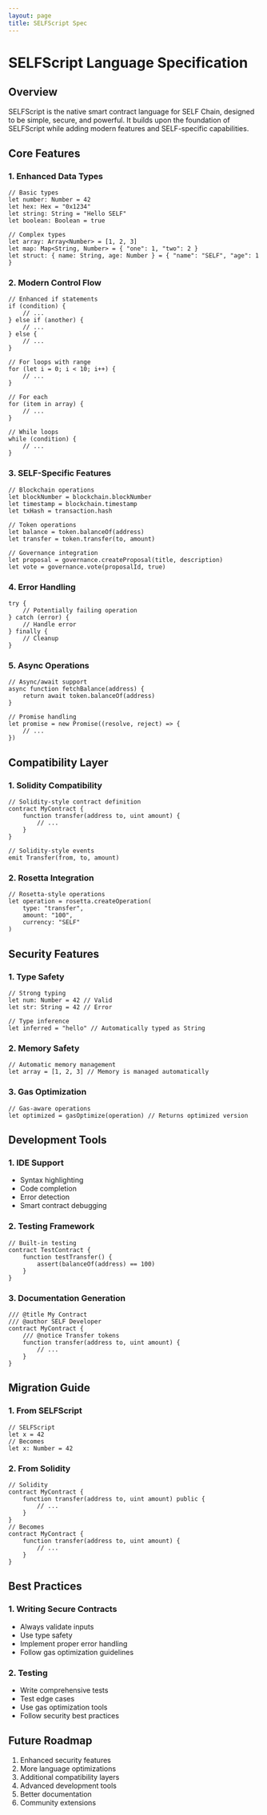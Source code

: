 ```yaml
---
layout: page
title: SELFScript Spec
---
```


# SELFScript Language Specification

## Overview
SELFScript is the native smart contract language for SELF Chain, designed to be simple, secure, and powerful. It builds upon the foundation of SELFScript while adding modern features and SELF-specific capabilities.

## Core Features

### 1. Enhanced Data Types
```selfscript
// Basic types
let number: Number = 42
let hex: Hex = "0x1234"
let string: String = "Hello SELF"
let boolean: Boolean = true

// Complex types
let array: Array<Number> = [1, 2, 3]
let map: Map<String, Number> = { "one": 1, "two": 2 }
let struct: { name: String, age: Number } = { "name": "SELF", "age": 1 }
```

### 2. Modern Control Flow
```selfscript
// Enhanced if statements
if (condition) {
    // ...
} else if (another) {
    // ...
} else {
    // ...
}

// For loops with range
for (let i = 0; i < 10; i++) {
    // ...
}

// For each
for (item in array) {
    // ...
}

// While loops
while (condition) {
    // ...
}
```

### 3. SELF-Specific Features
```selfscript
// Blockchain operations
let blockNumber = blockchain.blockNumber
let timestamp = blockchain.timestamp
let txHash = transaction.hash

// Token operations
let balance = token.balanceOf(address)
let transfer = token.transfer(to, amount)

// Governance integration
let proposal = governance.createProposal(title, description)
let vote = governance.vote(proposalId, true)
```

### 4. Error Handling
```selfscript
try {
    // Potentially failing operation
} catch (error) {
    // Handle error
} finally {
    // Cleanup
}
```

### 5. Async Operations
```selfscript
// Async/await support
async function fetchBalance(address) {
    return await token.balanceOf(address)
}

// Promise handling
let promise = new Promise((resolve, reject) => {
    // ...
})
```

## Compatibility Layer

### 1. Solidity Compatibility
```selfscript
// Solidity-style contract definition
contract MyContract {
    function transfer(address to, uint amount) {
        // ...
    }
}

// Solidity-style events
emit Transfer(from, to, amount)
```

### 2. Rosetta Integration
```selfscript
// Rosetta-style operations
let operation = rosetta.createOperation(
    type: "transfer",
    amount: "100",
    currency: "SELF"
)
```

## Security Features

### 1. Type Safety
```selfscript
// Strong typing
let num: Number = 42 // Valid
let str: String = 42 // Error

// Type inference
let inferred = "hello" // Automatically typed as String
```

### 2. Memory Safety
```selfscript
// Automatic memory management
let array = [1, 2, 3] // Memory is managed automatically
```

### 3. Gas Optimization
```selfscript
// Gas-aware operations
let optimized = gasOptimize(operation) // Returns optimized version
```

## Development Tools

### 1. IDE Support
- Syntax highlighting
- Code completion
- Error detection
- Smart contract debugging

### 2. Testing Framework
```selfscript
// Built-in testing
contract TestContract {
    function testTransfer() {
        assert(balanceOf(address) == 100)
    }
}
```

### 3. Documentation Generation
```selfscript
/// @title My Contract
/// @author SELF Developer
contract MyContract {
    /// @notice Transfer tokens
    function transfer(address to, uint amount) {
        // ...
    }
}
```

## Migration Guide

### 1. From SELFScript
```selfscript
// SELFScript
let x = 42
// Becomes
let x: Number = 42
```

### 2. From Solidity
```selfscript
// Solidity
contract MyContract {
    function transfer(address to, uint amount) public {
        // ...
    }
}
// Becomes
contract MyContract {
    function transfer(address to, uint amount) {
        // ...
    }
}
```

## Best Practices

### 1. Writing Secure Contracts
- Always validate inputs
- Use type safety
- Implement proper error handling
- Follow gas optimization guidelines

### 2. Testing
- Write comprehensive tests
- Test edge cases
- Use gas optimization tools
- Follow security best practices

## Future Roadmap

1. Enhanced security features
2. More language optimizations
3. Additional compatibility layers
4. Advanced development tools
5. Better documentation
6. Community extensions
